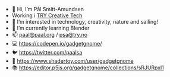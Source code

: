 - 👋 Hi, I’m Pål Smitt-Amundsen
- Working i [TRY Creative Tech](https://try.no/creative-tech)
- 👀 I’m interested in technology, creativity, nature and sailing! 
- 🌱 I’m currently learning Blender
- 📫 paal@paal.org / psa@try.no
- 💻 https://codepen.io/gadgetgnome/
- 🐦 https://twitter.com/paalsa
- 🤖 https://www.shadertoy.com/user/gadgetgnome
- 📚 https://editor.p5js.org/gadgetgnome/collections/sRJURpxl1

